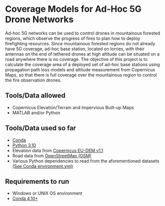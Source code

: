 # Coverage Models for Ad-Hoc 5G Drone Networks #

Ad-hoc 5G networks can be used to control drones in mountainous forested regions, which observe the progress of fires to
plan how to deploy firefighting resources. Since mountainous forested regions do not already have 5G coverage, ad-hoc
base station, located on lorries, with their antennas on the end of tethered drones at high altitude can be situated on
a road anywhere there is no coverage. The objective of this project is to calculate the coverage area of a deployed set
of ad-hoc base stations using propagation path loss models and altitude measurement from Copernicus Maps, so that there
is full coverage over the mountainous region to control the fire observation drones.

## Tools/Data allowed ##

- Copernicus Elevation/Terrain and Impervious Built-up Maps
- MATLAB and/or Python

## Tools/Data used so far ##

- [Conda](https://docs.conda.io/projects/conda/en/latest/user-guide/install/download.html)
- [Python 3.10](https://www.python.org/)
- Elevation data from [Copernicus EU-DEM v1.1](https://land.copernicus.eu/imagery-in-situ/eu-dem/eu-dem-v1.1)
- Road data from [OpenStreetMap (OSM)](https://www.openstreetmap.org/)
- Various Python dependencies to read from the aforementioned datasets [(See Conda environment.yml)](environment.yml)

## Requirements to run ##

- Windows or UNIX OS environment
- [Conda 4.10+](https://docs.conda.io/projects/conda/en/latest/user-guide/install/download.html)